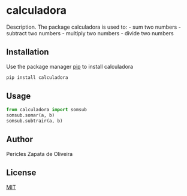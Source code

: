 # calculadora

Description. 
The package calculadora is used to:
	- sum two numbers
	- subtract two numbers
	- multiply two numbers
	- divide two numbers

## Installation

Use the package manager [pip](https://pip.pypa.io/en/stable/) to install calculadora

```bash
pip install calculadora
```

## Usage

```python
from calculadora import somsub
somsub.somar(a, b)
somsub.subtrair(a, b)
```

## Author
Pericles Zapata de Oliveira

## License
[MIT](https://choosealicense.com/licenses/mit/)